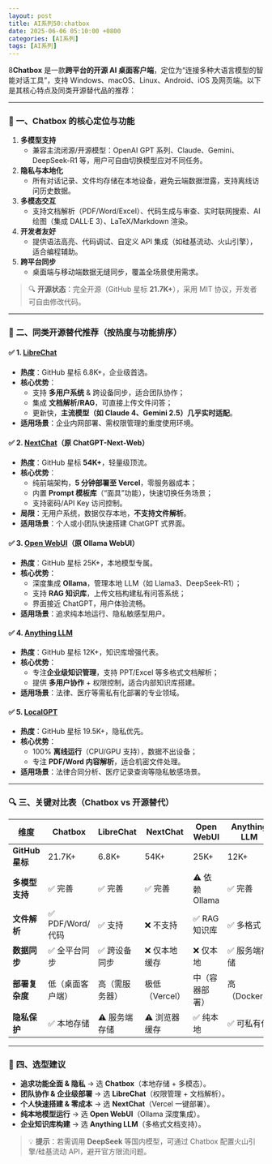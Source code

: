 ```yaml
---
layout: post
title: AI系列50:chatbox
date: 2025-06-06 05:10:00 +0800
categories: [AI系列]
tags: [AI系列]
---
```

8**Chatbox** 是一款**跨平台的开源 AI 桌面客户端**，定位为“连接多种大语言模型的智能对话工具”，支持 Windows、macOS、Linux、Android、iOS 及网页端。以下是其核心特点及同类开源替代品的推荐：

---

### 🧠 **一、Chatbox 的核心定位与功能**
1. **多模型支持**  
   - 兼容主流闭源/开源模型：OpenAI GPT 系列、Claude、Gemini、DeepSeek-R1 等，用户可自由切换模型应对不同任务。
2. **隐私与本地化**  
   - 所有对话记录、文件均存储在本地设备，避免云端数据泄露，支持离线访问历史数据。
3. **多模态交互**  
   - 支持文档解析（PDF/Word/Excel）、代码生成与审查、实时联网搜索、AI 绘图（集成 DALL·E 3）、LaTeX/Markdown 渲染。
4. **开发者友好**  
   - 提供语法高亮、代码调试、自定义 API 集成（如硅基流动、火山引擎），适合编程辅助。
5. **跨平台同步**  
   - 桌面端与移动端数据无缝同步，覆盖全场景使用需求。

> 🔍 **开源状态**：完全开源（GitHub 星标 **21.7K+**），采用 MIT 协议，开发者可自由修改代码。

---

### 🌟 **二、同类开源替代推荐（按热度与功能排序）**
#### ✅ 1. **[LibreChat](https://github.com/danny-avila/LibreChat)**  
- **热度**：GitHub 星标 6.8K+，企业级首选。  
- **核心优势**：  
  - 支持 **多用户系统** & 跨设备同步，适合团队协作；  
  - 集成 **文档解析/RAG**，可直接上传文件问答；  
  - 更新快，**主流模型（如 Claude 4、Gemini 2.5）几乎实时适配**。  
- **适用场景**：企业内网部署、需权限管理的重度使用环境。

#### ✅ 2. **[NextChat](https://github.com/Yidadaa/ChatGPT-Next-Web)（原 ChatGPT-Next-Web）**  
- **热度**：GitHub 星标 **54K+**，轻量级顶流。  
- **核心优势**：  
  - 纯前端架构，**5 分钟部署至 Vercel**，零服务器成本；  
  - 内置 **Prompt 模板库**（“面具”功能），快速切换任务场景；  
  - 支持密码/API Key 访问控制。  
- **局限**：无用户系统，数据仅存本地，**不支持文件解析**。  
- **适用场景**：个人或小团队快速搭建 ChatGPT 式界面。

#### ✅ 3. **[Open WebUI](https://github.com/open-webui/open-webui)（原 Ollama WebUI）**  
- **热度**：GitHub 星标 25K+，本地模型专属。  
- **核心优势**：  
  - 深度集成 **Ollama**，管理本地 LLM（如 Llama3、DeepSeek-R1）；  
  - 支持 **RAG 知识库**，上传文档构建私有问答系统；  
  - 界面接近 ChatGPT，用户体验流畅。  
- **适用场景**：追求纯本地运行、隐私敏感型用户。

#### ✅ 4. **[Anything LLM](https://github.com/Mintplex-Labs/anything-llm)**  
- **热度**：GitHub 星标 12K+，知识库增强代表。  
- **核心优势**：  
  - 专注**企业级知识管理**，支持 PPT/Excel 等多格式文档解析；  
  - 提供 **多用户协作** + 权限控制，适合内部知识库搭建。  
- **适用场景**：法律、医疗等需私有化部署的专业领域。

#### ✅ 5. **[LocalGPT](https://github.com/PromtEngineer/localGPT)**  
- **热度**：GitHub 星标 19.5K+，隐私优先。  
- **核心优势**：  
  - 100% **离线运行**（CPU/GPU 支持），数据不出设备；  
  - 专注 **PDF/Word 内容解析**，适合机密文件处理。  
- **适用场景**：法律合同分析、医疗记录查询等隐私敏感场景。

---

### 🔍 **三、关键对比表（Chatbox vs 开源替代）**
| **维度**         | Chatbox          | LibreChat       | NextChat        | Open WebUI      | Anything LLM    |  
|------------------|------------------|-----------------|-----------------|-----------------|-----------------|  
| **GitHub 星标**  | 21.7K+           | 6.8K+           | 54K+            | 25K+            | 12K+            |  
| **多模型支持**   | ✅ 完善           | ✅ 完善          | ✅ 完善          | ⚠️ 依赖 Ollama   | ✅ 完善          |  
| **文件解析**     | ✅ PDF/Word/代码  | ✅ 支持          | ❌ 不支持         | ✅ RAG 知识库    | ✅ 多格式        |  
| **数据同步**     | ✅ 全平台同步     | ✅ 跨设备同步    | ❌ 仅本地缓存     | ❌ 仅本地         | ✅ 服务端存储    |  
| **部署复杂度**   | 低（桌面客户端） | 高（需服务器）  | 极低（Vercel）  | 中（容器部署）  | 高（Docker）    |  
| **隐私保护**     | ✅ 本地存储       | ⚠️ 服务端存储    | ⚠️ 浏览器缓存    | ✅ 纯本地        | ✅ 可私有化      |  

---

### 💎 **四、选型建议**
- **追求功能全面 & 隐私** → 选 **Chatbox**（本地存储 + 多模态）。  
- **团队协作 & 企业级部署** → 选 **LibreChat**（权限管理 + 文档解析）。  
- **个人快速搭建 & 零成本** → 选 **NextChat**（Vercel 一键部署）。  
- **纯本地模型运行** → 选 **Open WebUI**（Ollama 深度集成）。  
- **企业知识库构建** → 选 **Anything LLM**（多格式文档支持）。  

> 💡 **提示**：若需调用 **DeepSeek** 等国内模型，可通过 Chatbox 配置火山引擎/硅基流动 API，避开官方限流问题。